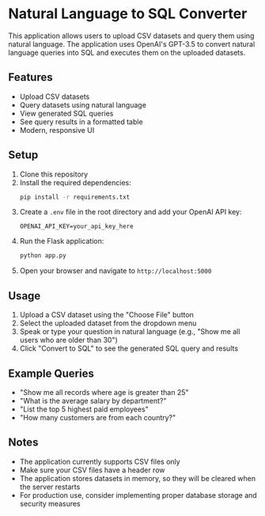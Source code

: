 # Natural Language to SQL Converter

This application allows users to upload CSV datasets and query them using natural language. The application uses OpenAI's GPT-3.5 to convert natural language queries into SQL and executes them on the uploaded datasets.

## Features

- Upload CSV datasets
- Query datasets using natural language
- View generated SQL queries
- See query results in a formatted table
- Modern, responsive UI

## Setup

1. Clone this repository
2. Install the required dependencies:
   ```bash
   pip install -r requirements.txt
   ```
3. Create a `.env` file in the root directory and add your OpenAI API key:
   ```
   OPENAI_API_KEY=your_api_key_here
   ```
4. Run the Flask application:
   ```bash
   python app.py
   ```
5. Open your browser and navigate to `http://localhost:5000`

## Usage

1. Upload a CSV dataset using the "Choose File" button
2. Select the uploaded dataset from the dropdown menu
3. Speak or type your question in natural language (e.g., "Show me all users who are older than 30")
4. Click "Convert to SQL" to see the generated SQL query and results

## Example Queries

- "Show me all records where age is greater than 25"
- "What is the average salary by department?"
- "List the top 5 highest paid employees"
- "How many customers are from each country?"

## Notes
- The application currently supports CSV files only
- Make sure your CSV files have a header row
- The application stores datasets in memory, so they will be cleared when the server restarts
- For production use, consider implementing proper database storage and security measures 
